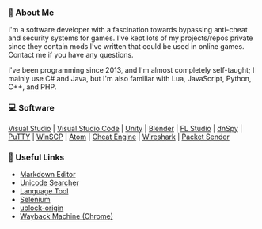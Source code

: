 ### :loudspeaker: About Me
I'm a software developer with a fascination towards bypassing anti-cheat and security systems for games. I've kept lots of my projects/repos private since they contain mods I've written that could be used in online games. Contact me if you have any questions.

I've been programming since 2013, and I'm almost completely self-taught; I mainly use C# and Java, but I'm also familiar with Lua, JavaScript, Python, C++, and PHP.

### :computer: Software
[Visual Studio](https://visualstudio.microsoft.com/) | 
[Visual Studio Code](https://code.visualstudio.com/) | 
[Unity](https://www.unity.com) | 
[Blender](https://www.blender.org) | 
[FL Studio](https://www.image-line.com/fl-studio/) | 
[dnSpy](https://github.com/dnSpy/dnSpy) | 
[PuTTY](https://www.chiark.greenend.org.uk/~sgtatham/putty/) | 
[WinSCP](https://winscp.net/eng/index.php) | 
[Atom](https://github.com/atom/atom) | 
[Cheat Engine](https://github.com/cheat-engine/cheat-engine/) | 
[Wireshark](https://www.wireshark.org/) | 
[Packet Sender](https://github.com/dannagle/PacketSender)

### :pushpin: Useful Links
* [Markdown Editor](https://pandao.github.io/editor.md/en.html)
* [Unicode Searcher](http://xahlee.info/comp/unicode_index.html)
* [Language Tool](https://languagetool.org/)
* [Selenium](https://www.selenium.dev/)
* [ublock-origin](https://chrome.google.com/webstore/detail/ublock-origin/cjpalhdlnbpafiamejdnhcphjbkeiagm)
* [Wayback Machine (Chrome)](https://chrome.google.com/webstore/detail/wayback-machine/fpnmgdkabkmnadcjpehmlllkndpkmiak)
